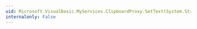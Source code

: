 ```yaml
---
uid: Microsoft.VisualBasic.MyServices.ClipboardProxy.SetText(System.String)
internalonly: False
---
```

